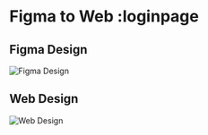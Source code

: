# Figma to Web :loginpage

## Figma Design

![Figma Design](https://github.com/cosmicwanderer7/loginpage/assets/65147258/ea898117-b3aa-42a7-b8ab-0eef4e38b20d)

## Web Design

![Web Design](https://github.com/cosmicwanderer7/loginpage/assets/65147258/24db1843-389d-40b6-8892-48c23405a10b)


